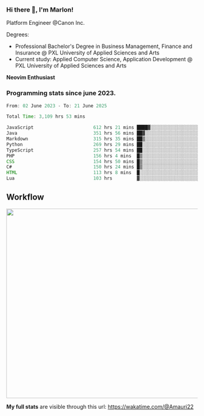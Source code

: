 
### Hi there 👋, I'm Marlon!

Platform Engineer @Canon Inc.

Degrees: 
- Professional Bachelor's Degree in Business Management, Finance and Insurance @ PXL University of Applied Sciences and Arts
- Current study: Applied Computer Science, Application Development @ PXL University of Applied Sciences and Arts

**Neovim Enthusiast**

### Programming stats since june 2023.
<!--START_SECTION:waka-->

```java
From: 02 June 2023 - To: 21 June 2025

Total Time: 3,109 hrs 53 mins

JavaScript                      612 hrs 21 mins ████▓░░░░░░░░░░░░░░░░░░░░   19.25 %
Java                            351 hrs 56 mins ██▓░░░░░░░░░░░░░░░░░░░░░░   11.06 %
Markdown                        315 hrs 35 mins ██▒░░░░░░░░░░░░░░░░░░░░░░   09.92 %
Python                          269 hrs 29 mins ██░░░░░░░░░░░░░░░░░░░░░░░   08.47 %
TypeScript                      257 hrs 54 mins ██░░░░░░░░░░░░░░░░░░░░░░░   08.11 %
PHP                             156 hrs 4 mins  █▒░░░░░░░░░░░░░░░░░░░░░░░   04.91 %
CSS                             154 hrs 50 mins █▒░░░░░░░░░░░░░░░░░░░░░░░   04.87 %
C#                              150 hrs 24 mins █▒░░░░░░░░░░░░░░░░░░░░░░░   04.73 %
HTML                            113 hrs 8 mins  █░░░░░░░░░░░░░░░░░░░░░░░░   03.56 %
Lua                             103 hrs         ▓░░░░░░░░░░░░░░░░░░░░░░░░   03.24 %
```

<!--END_SECTION:waka-->

## Workflow
<a href="https://wakatime.com"><img width="750" height="500" src="https://wakatime.com/share/@Amauri22/c9755ad7-b574-44e4-a9ee-ddb3582724ea.png" /></a>

**My full stats** are visible through this url: https://wakatime.com/@Amauri22
